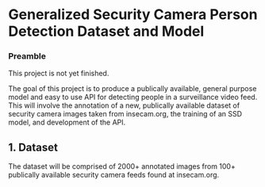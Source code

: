 # Generalized Security Camera Person Detection Dataset and Model

### Preamble
This project is not yet finished.

The goal of this project is to produce a publically available, general purpose model and easy to use API for detecting people in a surveillance video feed. This will involve the annotation of a new, publically available dataset of security camera images taken from insecam.org, the training of an SSD model, and development of the API.

## 1. Dataset
The dataset will be comprised of 2000+ annotated images from 100+ publically available security camera feeds found at insecam.org.
